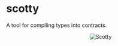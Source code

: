 # scotty
A tool for compiling types into contracts.

<p align="center">
  <img src="https://upload.wikimedia.org/wikipedia/commons/7/7f/James_Doohan_Scotty_Star_Trek.JPG" alt="Scotty" />
</p>
